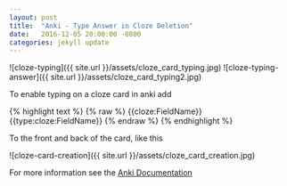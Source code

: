 ```yaml
---
layout: post
title:  "Anki - Type Answer in Cloze Deletion"
date:   2016-12-05 20:00:00 -0800
categories: jekyll update
---
```


![cloze-typing]({{ site.url }}/assets/cloze_card_typing.jpg)
![cloze-typing-answer]({{ site.url }}/assets/cloze_card_typing2.jpg)

To enable typing on a cloze card in anki add

{% highlight text %}
{% raw %}
{{cloze:FieldName}}
{{type:cloze:FieldName}}
{% endraw %}
{% endhighlight %}

To the front and back of the card, like this

![cloze-card-creation]({{ site.url }}/assets/cloze_card_creation.jpg)

For more information see the [Anki Documentation](http://ankisrs.net/docs/manual.html#typinganswers)
